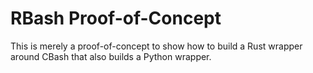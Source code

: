 # RBash Proof-of-Concept

This is merely a proof-of-concept to show how to build a Rust wrapper around CBash that also builds a Python wrapper.
